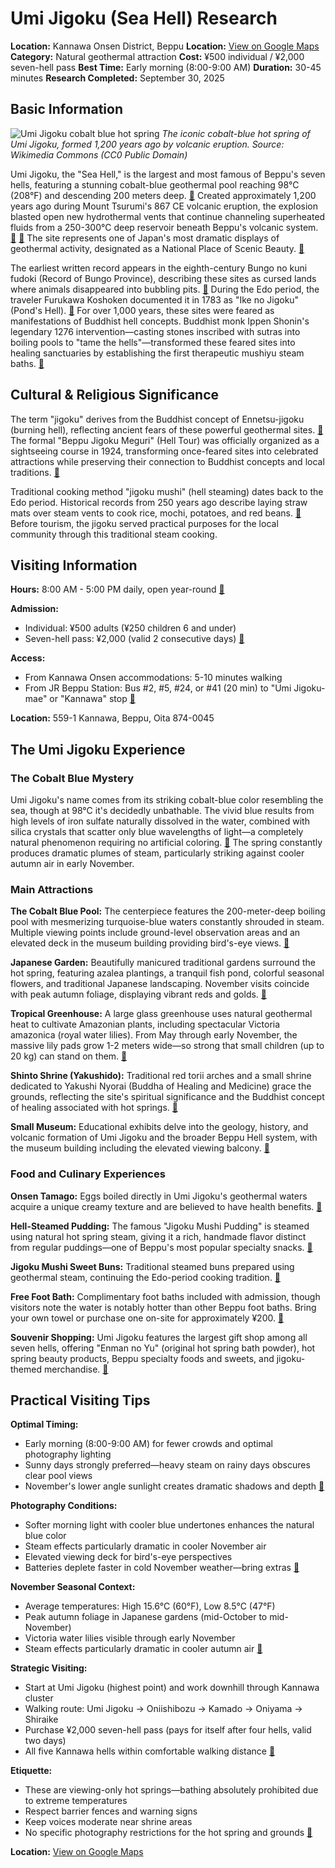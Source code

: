 # Umi Jigoku (Sea Hell) Research

**Location:** Kannawa Onsen District, Beppu
**Location:** [View on Google Maps](https://maps.google.com/maps?q=33.31617689999999,131.4755934)
**Category:** Natural geothermal attraction
**Cost:** ¥500 individual / ¥2,000 seven-hell pass
**Best Time:** Early morning (8:00-9:00 AM)
**Duration:** 30-45 minutes
**Research Completed:** September 30, 2025

## Basic Information

![Umi Jigoku cobalt blue hot spring](https://upload.wikimedia.org/wikipedia/commons/c/ca/Umi_Jigoku_%28Sea_Hell%29_in_Beppu.jpg)
*The iconic cobalt-blue hot spring of Umi Jigoku, formed 1,200 years ago by volcanic eruption. Source: Wikimedia Commons (CC0 Public Domain)*

Umi Jigoku, the "Sea Hell," is the largest and most famous of Beppu's seven hells, featuring a stunning cobalt-blue geothermal pool reaching 98°C (208°F) and descending 200 meters deep. [🔗](https://www.japan-suki.com/en/visit/places/beppu-umi-jigoku) Created approximately 1,200 years ago during Mount Tsurumi's 867 CE volcanic eruption, the explosion blasted open new hydrothermal vents that continue channeling superheated fluids from a 250-300°C deep reservoir beneath Beppu's volcanic system. [🔗](https://volcano.si.edu/volcano.cfm?vn=282130) [🔗](https://www.sciencedirect.com/science/article/abs/pii/0375650589901041) The site represents one of Japan's most dramatic displays of geothermal activity, designated as a National Place of Scenic Beauty. [🔗](https://www.japan.travel/en/spot/713/)

The earliest written record appears in the eighth-century Bungo no kuni fudoki (Record of Bungo Province), describing these sites as cursed lands where animals disappeared into bubbling pits. [🔗](https://unseen-japan.com/jigokudani-hell-valleys-japan/) During the Edo period, the traveler Furukawa Koshoken documented it in 1783 as "Ike no Jigoku" (Pond's Hell). [🔗](https://www.mlit.go.jp/tagengo-db/en/R2-02059.html) For over 1,000 years, these sites were feared as manifestations of Buddhist hell concepts. Buddhist monk Ippen Shonin's legendary 1276 intervention—casting stones inscribed with sutras into boiling pools to "tame the hells"—transformed these feared sites into healing sanctuaries by establishing the first therapeutic mushiyu steam baths. [🔗](https://enjoyonsen.city.beppu-jp.com/onsen/kannawamushiyu/)

## Cultural & Religious Significance

The term "jigoku" derives from the Buddhist concept of Ennetsu-jigoku (burning hell), reflecting ancient fears of these powerful geothermal sites. [🔗](https://www.japan-guide.com/e/e4702.html) The formal "Beppu Jigoku Meguri" (Hell Tour) was officially organized as a sightseeing course in 1924, transforming once-feared sites into celebrated attractions while preserving their connection to Buddhist concepts and local traditions. [🔗](https://www.mlit.go.jp/tagengo-db/en/R2-02057.html)

Traditional cooking method "jigoku mushi" (hell steaming) dates back to the Edo period. Historical records from 250 years ago describe laying straw mats over steam vents to cook rice, mochi, potatoes, and red beans. [🔗](https://oita-tourism.com/en/stories/jigokumushi) Before tourism, the jigoku served practical purposes for the local community through this traditional steam cooking.

## Visiting Information

**Hours:** 8:00 AM - 5:00 PM daily, open year-round [🔗](https://www.mytravelbuzzg.com/umi-jigoku-beppu/)

**Admission:**
- Individual: ¥500 adults (¥250 children 6 and under)
- Seven-hell pass: ¥2,000 (valid 2 consecutive days) [🔗](https://www.beyondthebay.co/japan/7-hells-beppu)

**Access:**
- From Kannawa Onsen accommodations: 5-10 minutes walking
- From JR Beppu Station: Bus #2, #5, #24, or #41 (20 min) to "Umi Jigoku-mae" or "Kannawa" stop [🔗](https://www.rome2rio.com/s/Beppu-Station/Umi-Jigoku)

**Location:** 559-1 Kannawa, Beppu, Oita 874-0045

## The Umi Jigoku Experience

### The Cobalt Blue Mystery

Umi Jigoku's name comes from its striking cobalt-blue color resembling the sea, though at 98°C it's decidedly unbathable. The vivid blue results from high levels of iron sulfate naturally dissolved in the water, combined with silica crystals that scatter only blue wavelengths of light—a completely natural phenomenon requiring no artificial coloring. [🔗](https://www.mytravelbuzzg.com/umi-jigoku-beppu/) The spring constantly produces dramatic plumes of steam, particularly striking against cooler autumn air in early November.

### Main Attractions

**The Cobalt Blue Pool:** The centerpiece features the 200-meter-deep boiling pool with mesmerizing turquoise-blue waters constantly shrouded in steam. Multiple viewing points include ground-level observation areas and an elevated deck in the museum building providing bird's-eye views. [🔗](https://enjoyonsen.city.beppu-jp.com/sightseeing/umijigoku-2/)

**Japanese Garden:** Beautifully manicured traditional gardens surround the hot spring, featuring azalea plantings, a tranquil fish pond, colorful seasonal flowers, and traditional Japanese landscaping. November visits coincide with peak autumn foliage, displaying vibrant reds and golds. [🔗](https://www.tripadvisor.com/Attraction_Review-g298219-d8543229-Reviews-Umi_Jigoku-Beppu_Oita_Prefecture_Kyushu.html)

**Tropical Greenhouse:** A large glass greenhouse uses natural geothermal heat to cultivate Amazonian plants, including spectacular Victoria amazonica (royal water lilies). From May through early November, the massive lily pads grow 1-2 meters wide—so strong that small children (up to 20 kg) can stand on them. [🔗](https://enjoyonsen.city.beppu-jp.com/sightseeing/umijigoku-2/)

**Shinto Shrine (Yakushido):** Traditional red torii arches and a small shrine dedicated to Yakushi Nyorai (Buddha of Healing and Medicine) grace the grounds, reflecting the site's spiritual significance and the Buddhist concept of healing associated with hot springs. [🔗](https://www.tripadvisor.com/Attraction_Review-g298219-d8543229-Reviews-Umi_Jigoku-Beppu_Oita_Prefecture_Kyushu.html)

**Small Museum:** Educational exhibits delve into the geology, history, and volcanic formation of Umi Jigoku and the broader Beppu Hell system, with the museum building including the elevated viewing balcony. [🔗](https://wanderlog.com/place/details/118654/umi-jigoku)

### Food and Culinary Experiences

**Onsen Tamago:** Eggs boiled directly in Umi Jigoku's geothermal waters acquire a unique creamy texture and are believed to have health benefits. [🔗](https://www.mytravelbuzzg.com/umi-jigoku-beppu/)

**Hell-Steamed Pudding:** The famous "Jigoku Mushi Pudding" is steamed using natural hot spring steam, giving it a rich, handmade flavor distinct from regular puddings—one of Beppu's most popular specialty snacks. [🔗](https://enjoyonsen.city.beppu-jp.com/sightseeing/umijigoku-2/)

**Jigoku Mushi Sweet Buns:** Traditional steamed buns prepared using geothermal steam, continuing the Edo-period cooking tradition. [🔗](https://www.japan-guide.com/e/e4702.html)

**Free Foot Bath:** Complimentary foot baths included with admission, though visitors note the water is notably hotter than other Beppu foot baths. Bring your own towel or purchase one on-site for approximately ¥200. [🔗](https://www.japan-suki.com/en/visit/places/beppu-umi-jigoku)

**Souvenir Shopping:** Umi Jigoku features the largest gift shop among all seven hells, offering "Enman no Yu" (original hot spring bath powder), hot spring beauty products, Beppu specialty foods and sweets, and jigoku-themed merchandise. [🔗](https://enjoyonsen.city.beppu-jp.com/sightseeing/umijigoku-2/)

## Practical Visiting Tips

**Optimal Timing:**
- Early morning (8:00-9:00 AM) for fewer crowds and optimal photography lighting
- Sunny days strongly preferred—heavy steam on rainy days obscures clear pool views
- November's lower angle sunlight creates dramatic shadows and depth [🔗](https://travelswithelle.com/japan/umi-jigoku-beppu/)

**Photography Conditions:**
- Softer morning light with cooler blue undertones enhances the natural blue color
- Steam effects particularly dramatic in cooler November air
- Elevated viewing deck for bird's-eye perspectives
- Batteries deplete faster in cold November weather—bring extras [🔗](https://www.japanhighlights.com/japan/weather-in-november)

**November Seasonal Context:**
- Average temperatures: High 15.6°C (60°F), Low 8.5°C (47°F)
- Peak autumn foliage in Japanese gardens (mid-October to mid-November)
- Victoria water lilies visible through early November
- Steam effects particularly dramatic in cooler autumn air [🔗](https://www.weather-atlas.com/en/japan/beppu-weather-november)

**Strategic Visiting:**
- Start at Umi Jigoku (highest point) and work downhill through Kannawa cluster
- Walking route: Umi Jigoku → Oniishibozu → Kamado → Oniyama → Shiraike
- Purchase ¥2,000 seven-hell pass (pays for itself after four hells, valid two days)
- All five Kannawa hells within comfortable walking distance [🔗](https://www.japan-suki.com/en/visit/places/beppu-umi-jigoku)

**Etiquette:**
- These are viewing-only hot springs—bathing absolutely prohibited due to extreme temperatures
- Respect barrier fences and warning signs
- Keep voices moderate near shrine areas
- No specific photography restrictions for the hot spring and grounds [🔗](https://www.japan-guide.com/e/e4702.html)

**Location:** [View on Google Maps](https://www.google.com/maps/place/umi+jigoku/data=!4m2!3m1!1s0x3546a7bc889f8fab:0xc7089fd23db438f)
